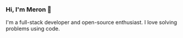 ### Hi, I'm Meron 👋

I'm a full-stack developer and open-source enthusiast. I love solving problems using code.
